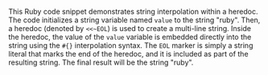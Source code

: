 This Ruby code snippet demonstrates string interpolation within a heredoc. The code initializes a string variable named `value` to the string "ruby".  Then, a heredoc (denoted by `<<~EOL`) is used to create a multi-line string. Inside the heredoc, the value of the `value` variable is embedded directly into the string using the `#{}` interpolation syntax. The `EOL` marker is simply a string literal that marks the end of the heredoc, and it is included as part of the resulting string.  The final result will be the string "ruby".